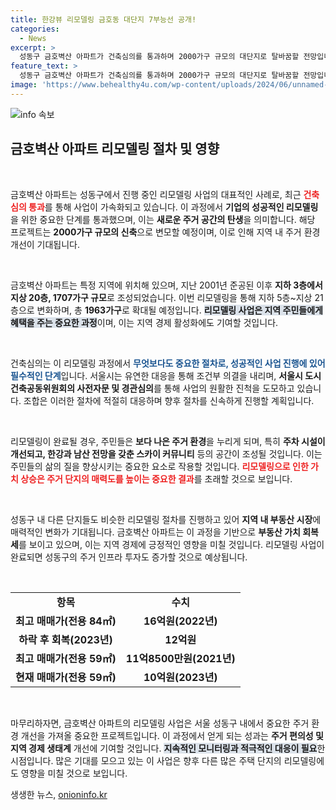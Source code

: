 ```yaml
---
title: 한강뷰 리모델링 금호동 대단지 7부능선 공개!
categories:
  - News
excerpt: >
  성동구 금호벽산 아파트가 건축심의를 통과하며 2000가구 규모의 대단지로 탈바꿈할 전망입니다. 리모델링을 통해 스카이 커뮤니티와 주차 공간도 확대되는 이 사업은 부동산 시장에도 긍정적 영향을 미치고 있습니다.
feature_text: >
  성동구 금호벽산 아파트가 건축심의를 통과하며 2000가구 규모의 대단지로 탈바꿈할 전망입니다. 리모델링을 통해 스카이 커뮤니티와 주차 공간도 확대되는 이 사업은 부동산 시장에도 긍정적 영향을 미치고 있습니다.
image: 'https://www.behealthy4u.com/wp-content/uploads/2024/06/unnamed-file.png'
---
```


<p><img src="https://www.behealthy4u.com/wp-content/uploads/2024/06/unnamed-file.png" alt="info 속보" /></p>

<h2 data-ke-size="size26">금호벽산 아파트 리모델링 절차 및 영향</h2>

<p data-ke-size="size16">&nbsp;</p>

<p>금호벽산 아파트는 성동구에서 진행 중인 리모델링 사업의 대표적인 사례로, 최근 <b><span style="color: #ee2323;">건축심의 통과</span></b>를 통해 사업이 가속화되고 있습니다. 이 과정에서 <strong>기업의 성공적인 리모델링</strong>을 위한 중요한 단계를 통과했으며, 이는 <strong>새로운 주거 공간의 탄생</strong>을 의미합니다. 해당 프로젝트는 <strong>2000가구 규모의 신축</strong>으로 변모할 예정이며, 이로 인해 지역 내 주거 환경 개선이 기대됩니다.</p>

<p data-ke-size="size16">&nbsp;</p>

<p>금호벽산 아파트는 특정 지역에 위치해 있으며, 지난 2001년 준공된 이후 <strong>지하 3층에서 지상 20층, 1707가구 규모</strong>로 조성되었습니다. 이번 리모델링을 통해 지하 5층~지상 21층으로 변화하며, 총 <strong>1963가구</strong>로 확대될 예정입니다. <b><span style="background-color: #21538527;">리모델링 사업은 지역 주민들에게 혜택을 주는 중요한 과정</span></b>이며, 이는 지역 경제 활성화에도 기여할 것입니다. </p>

<p data-ke-size="size16">&nbsp;</p>

<p>건축심의는 이 리모델링 과정에서 <b><span style="color: #1a5490;">무엇보다도 중요한 절차로, 성공적인 사업 진행에 있어 필수적인 단계</span></b>입니다. 서울시는 유연한 대응을 통해 조건부 의결을 내리며, <strong>서울시 도시건축공동위원회의 사전자문 및 경관심의</strong>를 통해 사업의 원활한 진척을 도모하고 있습니다. 조합은 이러한 절차에 적절히 대응하며 향후 절차를 신속하게 진행할 계획입니다.</p>

<p data-ke-size="size16">&nbsp;</p>

<p>리모델링이 완료될 경우, 주민들은 <strong>보다 나은 주거 환경</strong>을 누리게 되며, 특히 <strong>주차 시설이 개선되고, 한강과 남산 전망을 갖춘 스카이 커뮤니티</strong> 등의 공간이 조성될 것입니다. 이는 주민들의 삶의 질을 향상시키는 중요한 요소로 작용할 것입니다. <b><span style="color: #ee2323;">리모델링으로 인한 가치 상승은 주거 단지의 매력도를 높이는 중요한 결과</span></b>를 초래할 것으로 보입니다.</p>

<p data-ke-size="size16">&nbsp;</p>

<p>성동구 내 다른 단지들도 비슷한 리모델링 절차를 진행하고 있어 <strong>지역 내 부동산 시장</strong>에 매력적인 변화가 기대됩니다. 금호벽산 아파트는 이 과정을 기반으로 <strong>부동산 가치 회복세</strong>를 보이고 있으며, 이는 지역 경제에 긍정적인 영향을 미칠 것입니다. 리모델링 사업이 완료되면 성동구의 주거 인프라 투자도 증가할 것으로 예상됩니다.</p>

<p data-ke-size="size16">&nbsp;</p>

<table style="width: 100%;">
<tr>
<td style="text-align: center; height: 17px;"><b>항목</b></td>
<td style="text-align: center; height: 17px;"><b>수치</b></td>
</tr>
<tr>
<td style="text-align: center; height: 17px;"><b>최고 매매가(전용 84㎡)</b></td>
<td style="text-align: center; height: 17px;"><b>16억원(2022년)</b></td>
</tr>
<tr>
<td style="text-align: center; height: 17px;"><b>하락 후 회복(2023년)</b></td>
<td style="text-align: center; height: 17px;"><b>12억원</b></td>
</tr>
<tr>
<td style="text-align: center; height: 17px;"><b>최고 매매가(전용 59㎡)</b></td>
<td style="text-align: center; height: 17px;"><b>11억8500만원(2021년)</b></td>
</tr>
<tr>
<td style="text-align: center; height: 17px;"><b>현재 매매가(전용 59㎡)</b></td>
<td style="text-align: center; height: 17px;"><b>10억원(2023년)</b></td>
</tr>
</table>

<p data-ke-size="size16">&nbsp;</p>

<p>마무리하자면, 금호벽산 아파트의 리모델링 사업은 서울 성동구 내에서 중요한 주거 환경 개선을 가져올 중요한 프로젝트입니다. 이 과정에서 얻게 되는 성과는 <strong>주거 편의성 및 지역 경제 생태계</strong> 개선에 기여할 것입니다. <b><span style="background-color: #21538527;">지속적인 모니터링과 적극적인 대응이 필요</span></b>한 시점입니다. 많은 기대를 모으고 있는 이 사업은 향후 다른 많은 주택 단지의 리모델링에도 영향을 미칠 것으로 보입니다.</p>
생생한 뉴스, <a href="https://onioninfo.kr" rel="dofollow">onioninfo.kr</a>


